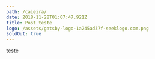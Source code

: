 ```yaml
---
path: /caieira/
date: 2018-11-28T01:07:47.921Z
title: Post teste
logo: /assets/gatsby-logo-1a245ad37f-seeklogo.com.png
soldOut: true
---
```

teste
